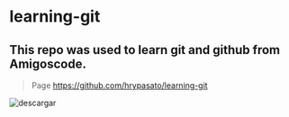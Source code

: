 # learning-git

## This repo was used to learn git and github from Amigoscode.

> Page https://github.com/hrypasato/learning-git

![descargar](https://user-images.githubusercontent.com/65327896/129386546-c98e70ae-fc6c-4602-bcc5-ed01a95c7301.png)
